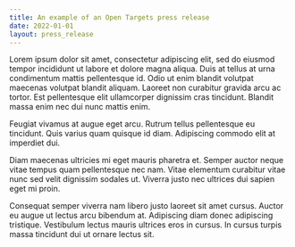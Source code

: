 ```yaml
---
title: An example of an Open Targets press release
date: 2022-01-01
layout: press_release
---
```


Lorem ipsum dolor sit amet, consectetur adipiscing elit, sed do eiusmod tempor incididunt ut labore et dolore magna aliqua. Duis at tellus at urna condimentum mattis pellentesque id. Odio ut enim blandit volutpat maecenas volutpat blandit aliquam. Laoreet non curabitur gravida arcu ac tortor. Est pellentesque elit ullamcorper dignissim cras tincidunt. Blandit massa enim nec dui nunc mattis enim. 

Feugiat vivamus at augue eget arcu. Rutrum tellus pellentesque eu tincidunt. Quis varius quam quisque id diam. Adipiscing commodo elit at imperdiet dui. 

Diam maecenas ultricies mi eget mauris pharetra et. Semper auctor neque vitae tempus quam pellentesque nec nam. Vitae elementum curabitur vitae nunc sed velit dignissim sodales ut. Viverra justo nec ultrices dui sapien eget mi proin. 

Consequat semper viverra nam libero justo laoreet sit amet cursus. Auctor eu augue ut lectus arcu bibendum at. Adipiscing diam donec adipiscing tristique. Vestibulum lectus mauris ultrices eros in cursus. In cursus turpis massa tincidunt dui ut ornare lectus sit.